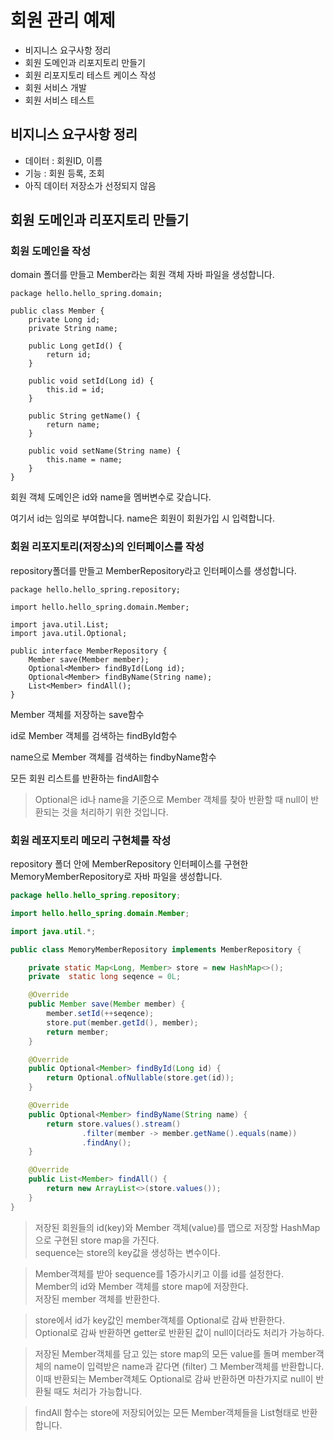 # 회원 관리 예제

- 비지니스 요구사항 정리
- 회원 도메인과 리포지토리 만들기
- 회원 리포지토리 테스트 케이스 작성
- 회원 서비스 개발
- 회원 서비스 테스트

## 비지니스 요구사항 정리

- 데이터 : 회원ID, 이름
- 기능 : 회원 등록, 조회
- 아직 데이터 저장소가 선정되지 않음

## 회원 도메인과 리포지토리 만들기

### 회원 도메인을 작성

domain 폴더를 만들고 Member라는 회원 객체 자바 파일을 생성합니다.

```
package hello.hello_spring.domain;

public class Member {
    private Long id;
    private String name;

    public Long getId() {
        return id;
    }

    public void setId(Long id) {
        this.id = id;
    }

    public String getName() {
        return name;
    }

    public void setName(String name) {
        this.name = name;
    }
}
```

회원 객체 도메인은 id와 name을 멤버변수로 갖습니다.

여기서 id는 임의로 부여합니다. name은 회원이 회원가입 시 입력합니다.

### 회원 리포지토리(저장소)의 인터페이스를 작성

repository폴더를 만들고 MemberRepository라고 인터페이스를 생성합니다.

```
package hello.hello_spring.repository;

import hello.hello_spring.domain.Member;

import java.util.List;
import java.util.Optional;

public interface MemberRepository {
    Member save(Member member);
    Optional<Member> findById(Long id);
    Optional<Member> findByName(String name);
    List<Member> findAll();
}
```

Member 객체를 저장하는 save함수

id로 Member 객체를 검색하는 findById함수

name으로 Member 객체를 검색하는 findbyName함수

모든 회원 리스트를 반환하는 findAll함수

> Optional은 id나 name을 기준으로 Member 객체를 찾아 반환할 때 null이 반환되는 것을 처리하기 위한 것입니다.

### 회원 레포지토리 메모리 구현체를 작성

repository 폴더 안에 MemberRepository 인터페이스를 구현한 MemoryMemberRepository로 자바 파일을 생성합니다.

```java
package hello.hello_spring.repository;

import hello.hello_spring.domain.Member;

import java.util.*;

public class MemoryMemberRepository implements MemberRepository {

    private static Map<Long, Member> store = new HashMap<>();
    private  static long seqence = 0L;

    @Override
    public Member save(Member member) {
        member.setId(++seqence);
        store.put(member.getId(), member);
        return member;
    }

    @Override
    public Optional<Member> findById(Long id) {
        return Optional.ofNullable(store.get(id));
    }

    @Override
    public Optional<Member> findByName(String name) {
        return store.values().stream()
                .filter(member -> member.getName().equals(name))
                .findAny();
    }

    @Override
    public List<Member> findAll() {
        return new ArrayList<>(store.values());
    }
}
```

> 저장된 회원들의 id(key)와 Member 객체(value)를 맵으로 저장할 HashMap으로 구현된 store map을 가진다.<br>sequence는 store의 key값을 생성하는 변수이다.

> Member객체를 받아 sequence를 1증가시키고 이를 id를 설정한다.<br>Member의 id와 Member 객체를 store map에 저장한다.<br>저장된 member 객체를 반환한다.

> store에서 id가 key값인 member객체를 Optional로 감싸 반환한다.<br>Optional로 감싸 반환하면 getter로 반환된 값이 null이더라도 처리가 가능하다.

> 저장된 Member객체를 담고 있는 store map의 모든 value를 돌며 member객체의 name이 입력받은 name과 같다면 (filter) 그 Member객체를 반환합니다. 이때 반환되는 Member객체도 Optional로 감싸 반환하면 마찬가지로 null이 반환될 때도 처리가 가능합니다.

> findAll 함수는 store에 저장되어있는 모든 Member객체들을 List형태로 반환합니다.
